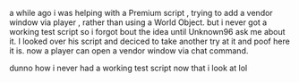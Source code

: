 a while ago i was helping with a Premium script , 
trying to add a vendor  window via player , rather than using a World Object. 
but i never got a working test script so i forgot bout the idea  until Unknown96
ask me about it. I looked over his script and deciced to take another try at it and poof
here it is. now a player can open a vendor window via chat command.

 dunno how i never had a working test script now that i look at lol
 
